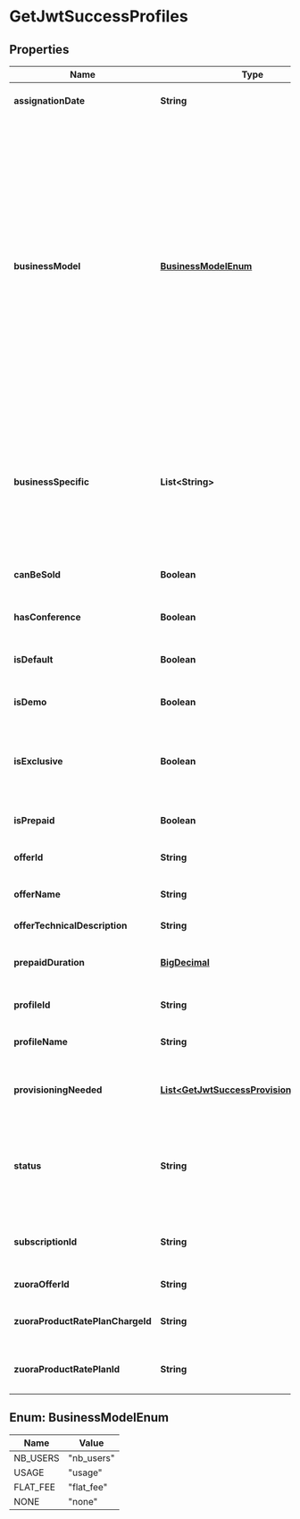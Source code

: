

# GetJwtSuccessProfiles

## Properties

Name | Type | Description | Notes
------------ | ------------- | ------------- | -------------
**assignationDate** | **String** | Date when the subscription was attached to user profile | 
**businessModel** | [**BusinessModelEnum**](#BusinessModelEnum) | Indicates the business model associated to this offer (number of users, usage, ...) - &#x60;nb_users&#x60;: Licencing business model. Subscriptions having this business model are billed according to the number of users bought for it. - &#x60;usage&#x60;: Subscriptions having this business model are billed based on service consumption (whatever the number of users assigned to the subscription of this offer). - &#x60;flat_fee&#x60;: Subscriptions having this business model are billed based on a flat fee (same price each month for the company which subscribe to this offer). - &#x60;none&#x60;: no business model. Should be used for offers which are not sold (like Essential...). |  [optional]
**businessSpecific** | **List&lt;String&gt;** | Indicates if the subscription is related to specific(s) business (for verticals like HDS) - &#x60;NONE&#x60;: This subscription is used if the company does not have a businessSpecific field. - &#x60;HDS&#x60;: This subscription is used if the company have a businessSpecific HDS (HealthCare). |  [optional]
**canBeSold** | **Boolean** | Indicates if the offer is billed. &lt;br/&gt; Some offers will not be billed (Essential, Demo, ...). | 
**hasConference** | **Boolean** | Indicates if the profile contains conference services |  [optional]
**isDefault** | **Boolean** | Indicates if this profile is linked to user&#39;s company&#39;s subscription to default offer (i.e. Essential) | 
**isDemo** | **Boolean** | Indicates if the profile is linked to a demo subscription |  [optional]
**isExclusive** | **Boolean** | Indicates if the offer is exclusive for assignation to a user profile (if the user has already an exclusive offer assigned, it won&#39;t be possible to assign a second exclusive offer). |  [optional]
**isPrepaid** | **Boolean** | Indicates if the profile is linked to a prepaid subscription |  [optional]
**offerId** | **String** | Id of the Rainbow offer to which company subscription is attached | 
**offerName** | **String** | Name of the Rainbow offer to which company subscription is attached | 
**offerTechnicalDescription** | **String** | Offer technical description. |  [optional]
**prepaidDuration** | [**BigDecimal**](BigDecimal.md) | Prepaid subscription duration (in month). &lt;br/&gt;Only set if &#x60;isPrepaid&#x60; is true. |  [optional]
**profileId** | **String** | Id of the Rainbow profile to which company subscription is attached | 
**profileName** | **String** | Name of the Rainbow profile to which company subscription is attached | 
**provisioningNeeded** | [**List&lt;GetJwtSuccessProvisioningNeeded&gt;**](GetJwtSuccessProvisioningNeeded.md) | Array of Objects which indicates if account must be provisioned on other internal components when subscribing to this offer. |  [optional]
**status** | **String** | Status of the company subscription to which user profile is assigned &lt;br/&gt; &lt;br/&gt; Possible values: &lt;code&gt;active&lt;/code&gt;, &lt;code&gt;alerting&lt;/code&gt;, &lt;code&gt;hold&lt;/code&gt;, &lt;code&gt;terminated&lt;/code&gt; | 
**subscriptionId** | **String** | Id of company subscription to which user profile is assigned (one of the subscriptions available to user&#39;s company) | 
**zuoraOfferId** | **String** | ID of the related offer in Zuora (if offer can be sold) |  [optional]
**zuoraProductRatePlanChargeId** | **String** | ID of the ProductRatePlanChargeId used in Zuora (if offer can be sold) |  [optional]
**zuoraProductRatePlanId** | **String** | ID of the ProductRatePlanId to used in Zuora (if offer can be sold) |  [optional]



## Enum: BusinessModelEnum

Name | Value
---- | -----
NB_USERS | &quot;nb_users&quot;
USAGE | &quot;usage&quot;
FLAT_FEE | &quot;flat_fee&quot;
NONE | &quot;none&quot;



